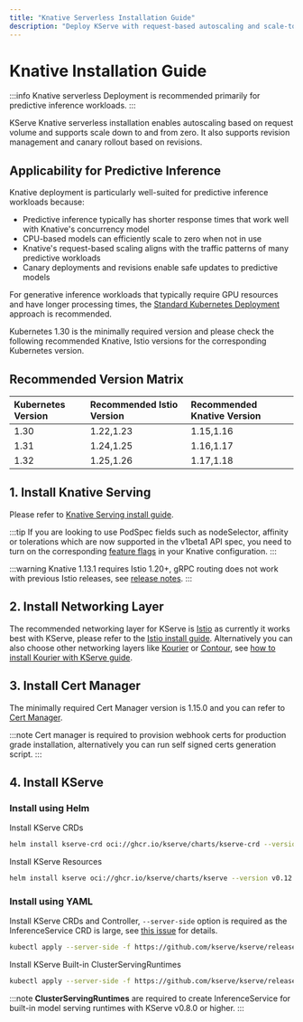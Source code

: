 ```yaml
---
title: "Knative Serverless Installation Guide"
description: "Deploy KServe with request-based autoscaling and scale-to-zero capabilities for predictive inference workloads"
---
```


# Knative Installation Guide

:::info
Knative serverless Deployment is recommended primarily for predictive inference workloads.
:::

KServe Knative serverless installation enables autoscaling based on request volume and supports scale down to and from zero. It also supports revision management
and canary rollout based on revisions.

## Applicability for Predictive Inference

Knative deployment is particularly well-suited for predictive inference workloads because:

- Predictive inference typically has shorter response times that work well with Knative's concurrency model
- CPU-based models can efficiently scale to zero when not in use
- Knative's request-based scaling aligns with the traffic patterns of many predictive workloads
- Canary deployments and revisions enable safe updates to predictive models

For generative inference workloads that typically require GPU resources and have longer processing times, the [Standard Kubernetes Deployment](../kubernetes-deployment.md) approach is recommended.

Kubernetes 1.30 is the minimally required version and please check the following recommended Knative, Istio versions for the corresponding
Kubernetes version.

## Recommended Version Matrix
| Kubernetes Version | Recommended Istio Version | Recommended Knative Version |
|:-------------------|:--------------------------|:----------------------------|
| 1.30               | 1.22,1.23                 | 1.15,1.16                   |
| 1.31               | 1.24,1.25                 | 1.16,1.17                   |
| 1.32               | 1.25,1.26                 | 1.17,1.18                   |

## 1. Install Knative Serving
Please refer to [Knative Serving install guide](https://knative.dev/docs/admin/install/serving/install-serving-with-yaml/).

:::tip
If you are looking to use PodSpec fields such as nodeSelector, affinity or tolerations which are now supported in the v1beta1 API spec, 
you need to turn on the corresponding [feature flags](https://knative.dev/docs/admin/serving/feature-flags) in your Knative configuration.
:::
    
:::warning
Knative 1.13.1 requires Istio 1.20+, gRPC routing does not work with previous Istio releases, see [release notes](https://github.com/knative/serving/releases/tag/knative-v1.13.1).
:::

## 2. Install Networking Layer
The recommended networking layer for KServe is [Istio](https://istio.io/) as currently it works best with KServe, please refer to the [Istio install guide](https://knative.dev/docs/admin/install/installing-istio).
Alternatively you can also choose other networking layers like [Kourier](https://github.com/knative-sandbox/net-kourier) or [Contour](https://projectcontour.io/), see [how to install Kourier with KServe guide](./kourier-networking/index.md).

## 3. Install Cert Manager
The minimally required Cert Manager version is 1.15.0 and you can refer to [Cert Manager](https://cert-manager.io/docs/installation/).

:::note
Cert manager is required to provision webhook certs for production grade installation, alternatively you can run self signed certs generation script.
:::
    
## 4. Install KServe

### Install using Helm

Install KServe CRDs
```bash
helm install kserve-crd oci://ghcr.io/kserve/charts/kserve-crd --version v0.12.0
```

Install KServe Resources
```bash
helm install kserve oci://ghcr.io/kserve/charts/kserve --version v0.12.0
```

### Install using YAML
Install KServe CRDs and Controller, `--server-side` option is required as the InferenceService CRD is large, see [this issue](https://github.com/kserve/kserve/issues/3487) for details.

```bash
kubectl apply --server-side -f https://github.com/kserve/kserve/releases/download/v0.12.0/kserve.yaml
```

Install KServe Built-in ClusterServingRuntimes
```bash
kubectl apply --server-side -f https://github.com/kserve/kserve/releases/download/v0.12.0/kserve-cluster-resources.yaml
```

:::note
**ClusterServingRuntimes** are required to create InferenceService for built-in model serving runtimes with KServe v0.8.0 or higher.
:::
